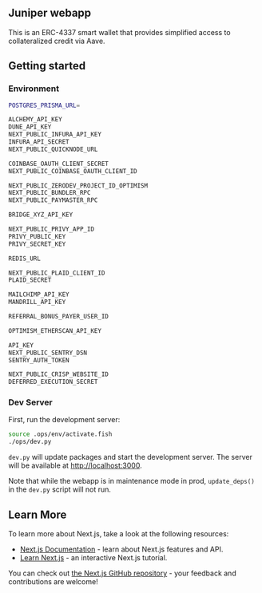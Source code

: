 ## Juniper webapp

This is an ERC-4337 smart wallet that provides simplified access to collateralized credit via Aave.

## Getting started

### Environment

```bash
POSTGRES_PRISMA_URL=

ALCHEMY_API_KEY
DUNE_API_KEY
NEXT_PUBLIC_INFURA_API_KEY
INFURA_API_SECRET
NEXT_PUBLIC_QUICKNODE_URL

COINBASE_OAUTH_CLIENT_SECRET
NEXT_PUBLIC_COINBASE_OAUTH_CLIENT_ID

NEXT_PUBLIC_ZERODEV_PROJECT_ID_OPTIMISM
NEXT_PUBLIC_BUNDLER_RPC
NEXT_PUBLIC_PAYMASTER_RPC

BRIDGE_XYZ_API_KEY

NEXT_PUBLIC_PRIVY_APP_ID
PRIVY_PUBLIC_KEY
PRIVY_SECRET_KEY

REDIS_URL

NEXT_PUBLIC_PLAID_CLIENT_ID
PLAID_SECRET

MAILCHIMP_API_KEY
MANDRILL_API_KEY

REFERRAL_BONUS_PAYER_USER_ID

OPTIMISM_ETHERSCAN_API_KEY

API_KEY
NEXT_PUBLIC_SENTRY_DSN
SENTRY_AUTH_TOKEN

NEXT_PUBLIC_CRISP_WEBSITE_ID
DEFERRED_EXECUTION_SECRET
```

### Dev Server

First, run the development server:

```bash
source .ops/env/activate.fish
./ops/dev.py
```

`dev.py` will update packages and start the development server. The server will be available at [http://localhost:3000](http://localhost:3000).

Note that while the webapp is in maintenance mode in prod, `update_deps()` in the `dev.py` script will not run.

## Learn More

To learn more about Next.js, take a look at the following resources:

-   [Next.js Documentation](https://nextjs.org/docs) - learn about Next.js features and API.
-   [Learn Next.js](https://nextjs.org/learn/foundations/about-nextjs) - an interactive Next.js tutorial.

You can check out [the Next.js GitHub repository](https://github.com/vercel/next.js/) - your feedback and contributions are welcome!
